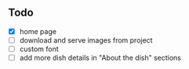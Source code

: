 Todo
---
- [x] home page
- [ ] download and serve images from project
- [ ] custom font
- [ ] add more dish details in "About the dish" sections
